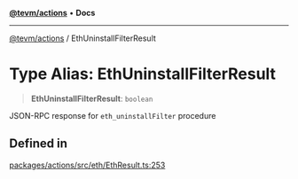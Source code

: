 [**@tevm/actions**](../README.md) • **Docs**

***

[@tevm/actions](../globals.md) / EthUninstallFilterResult

# Type Alias: EthUninstallFilterResult

> **EthUninstallFilterResult**: `boolean`

JSON-RPC response for `eth_uninstallFilter` procedure

## Defined in

[packages/actions/src/eth/EthResult.ts:253](https://github.com/qbzzt/tevm-monorepo/blob/main/packages/actions/src/eth/EthResult.ts#L253)
